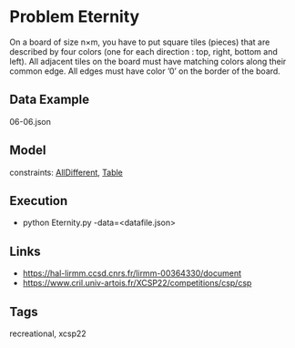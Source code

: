 # Problem Eternity

On a board of size n×m, you have to put square tiles (pieces) that are described by four colors (one for each direction : top, right, bottom and left).
All adjacent tiles on the board must have matching colors along their common edge. All edges must have color ’0’ on the border of the board.

## Data Example
  06-06.json

## Model
  constraints: [AllDifferent](http://pycsp.org/documentation/constraints/AllDifferent), [Table](http://pycsp.org/documentation/constraints/Table)

## Execution
  - python Eternity.py -data=<datafile.json>

## Links
  - https://hal-lirmm.ccsd.cnrs.fr/lirmm-00364330/document
  - https://www.cril.univ-artois.fr/XCSP22/competitions/csp/csp

## Tags
  recreational, xcsp22
